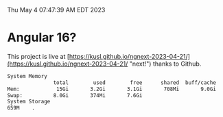 Thu May  4 07:47:39 AM EDT 2023

# Angular 16?


This project is live at [https://kusl.github.io/ngnext-2023-04-21/](https://kusl.github.io/ngnext-2023-04-21/ "next!") thanks to Github.

```bash
System Memory
               total        used        free      shared  buff/cache   available
Mem:            15Gi       3.2Gi       3.1Gi       708Mi       9.0Gi        11Gi
Swap:          8.0Gi       374Mi       7.6Gi
System Storage
659M	.
```
